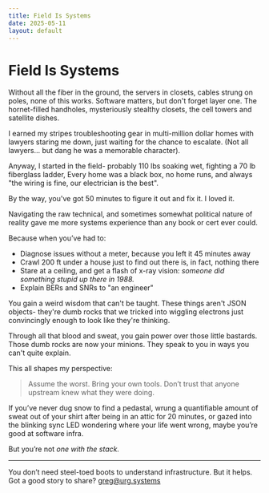 ```yaml
---
title: Field Is Systems
date: 2025-05-11
layout: default
---
```


# Field Is Systems

Without all the fiber in the ground, the servers in closets, cables strung on poles, none of this works.
Software matters, but don't forget layer one. The hornet-filled handholes, mysteriously stealthy closets, the cell towers and satellite dishes.

I earned my stripes troubleshooting gear in multi-million dollar homes with lawyers staring me down, just waiting
for the chance to escalate. (Not all lawyers... but dang he was a memorable character).

Anyway, I started in the field- probably 110 lbs soaking wet, fighting a 70 lb fiberglass ladder,
Every home was a black box, no home runs, and always "the wiring is fine, our electrician is the best".

By the way, you've got 50 minutes to figure it out and fix it. I loved it.

Navigating the raw technical, and sometimes somewhat political nature of reality gave me more systems experience
than any book or cert ever could.

Because when you’ve had to:

* Diagnose issues without a meter, because you left it 45 minutes away
* Crawl 200 ft under a house just to find out there is, in fact, nothing there
* Stare at a ceiling, and get a flash of x-ray vision: *someone did something stupid up there in 1988.*
* Explain BERs and SNRs to "an engineer"

You gain a weird wisdom that can't be taught. These things aren't JSON objects- they're dumb rocks that 
we tricked into wiggling electrons just convincingly enough to look like they're thinking.

Through all that blood and sweat, you gain power over those little bastards. Those dumb rocks are now your minions.
They speak to you in ways you can't quite explain.

This all shapes my perspective:

> Assume the worst. Bring your own tools. Don’t trust that anyone upstream knew what they were doing.

If you’ve never dug snow to find a pedastal, wrung a quantifiable amount of sweat out of your shirt after being in an attic for 20 minutes, or gazed into the blinking sync LED wondering where your life went wrong, maybe you’re good at software infra.

But you’re not *one with the stack.*

---

You don’t need steel-toed boots to understand infrastructure. But it helps. Got a good story to share? [greg@urg.systems](mailto:greg@urg.systems)

